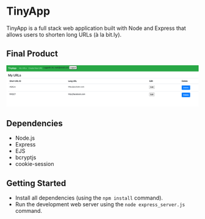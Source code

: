 # **TinyApp**

TinyApp is a full stack web application built with Node and Express that allows users to shorten long URLs (à la bit.ly).

## Final Product

!["Home Screen of TinyApp"](images/tinyApp.png)

## Dependencies
- Node.js
- Express
- EJS
- bcryptjs
- cookie-session

## Getting Started

- Install all dependencies (using the `npm install` command).
- Run the development web server using the `node express_server.js` command.